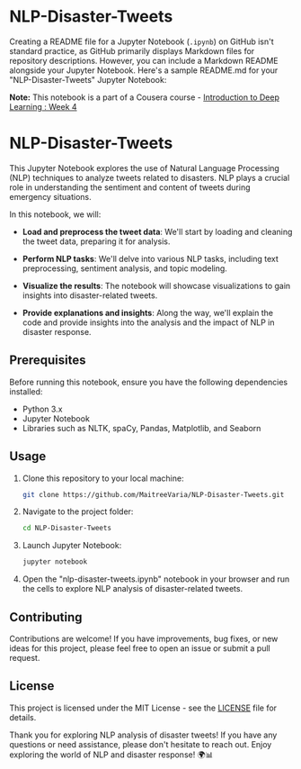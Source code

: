 # NLP-Disaster-Tweets
Creating a README file for a Jupyter Notebook (`.ipynb`) on GitHub isn't standard practice, as GitHub primarily displays Markdown files for repository descriptions. However, you can include a Markdown README alongside your Jupyter Notebook. Here's a sample README.md for your "NLP-Disaster-Tweets" Jupyter Notebook:

**Note:** This notebook is a part of a Cousera course - [Introduction to Deep Learning : Week 4](https://www.coursera.org/learn/introduction-to-deep-learning-boulder)

# NLP-Disaster-Tweets

This Jupyter Notebook explores the use of Natural Language Processing (NLP) techniques to analyze tweets related to disasters. NLP plays a crucial role in understanding the sentiment and content of tweets during emergency situations.

In this notebook, we will:

- **Load and preprocess the tweet data**: We'll start by loading and cleaning the tweet data, preparing it for analysis.

- **Perform NLP tasks**: We'll delve into various NLP tasks, including text preprocessing, sentiment analysis, and topic modeling.

- **Visualize the results**: The notebook will showcase visualizations to gain insights into disaster-related tweets.

- **Provide explanations and insights**: Along the way, we'll explain the code and provide insights into the analysis and the impact of NLP in disaster response.

## Prerequisites

Before running this notebook, ensure you have the following dependencies installed:

- Python 3.x
- Jupyter Notebook
- Libraries such as NLTK, spaCy, Pandas, Matplotlib, and Seaborn

## Usage

1. Clone this repository to your local machine:

   ```bash
   git clone https://github.com/MaitreeVaria/NLP-Disaster-Tweets.git
   ```

2. Navigate to the project folder:

   ```bash
   cd NLP-Disaster-Tweets
   ```

3. Launch Jupyter Notebook:

   ```bash
   jupyter notebook
   ```

4. Open the "nlp-disaster-tweets.ipynb" notebook in your browser and run the cells to explore NLP analysis of disaster-related tweets.

## Contributing

Contributions are welcome! If you have improvements, bug fixes, or new ideas for this project, please feel free to open an issue or submit a pull request.

## License

This project is licensed under the MIT License - see the [LICENSE](LICENSE) file for details.

Thank you for exploring NLP analysis of disaster tweets! If you have any questions or need assistance, please don't hesitate to reach out. Enjoy exploring the world of NLP and disaster response! 🌍📊

